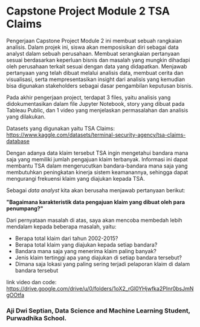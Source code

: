 # Capstone Project Module 2 TSA Claims

Pengerjaan Capstone Project Module 2 ini membuat sebuah rangkaian analisis. Dalam projek ini, siswa akan memposisikan diri sebagai data analyst dalam sebuah perusahaan. Membuat serangkaian pertanyaan sesuai berdasarkan keperluan bisnis dan masalah yang mungkin dihadapi oleh perusahaan terkait sesuai dengan data yang didapatkan. Menjawab pertanyaan yang telah dibuat melalui analisis data, membuat cerita dan visualisasi, serta mempresentasikan insight dari analisis yang kemudian bisa digunakan stakeholders sebagai dasar pengambilan keputusan bisnis.

Pada akhir pengerjaan project, terdapat 3 files, yaitu analisis yang didokumentasikan dalam file Jupyter Notebook, story yang dibuat pada Tableau Public, dan 1 video yang menjelaskan permasalahan dan analisis yang dilakukan.

Datasets yang digunakan yaitu TSA Claims: https://www.kaggle.com/datasets/terminal-security-agency/tsa-claims-database

Dengan adanya data klaim tersebut TSA ingin mengetahui bandara mana saja yang memiliki jumlah pengajuan klaim terbanyak. Informasi ini dapat membantu TSA dalam mengerucutkan bandara-bandara mana saja yang membutuhkan peningkatan kinerja sistem keamanannya, sehingga dapat mengurangi frekuensi klaim yang diajukan kepada TSA.

Sebagai *data analyst* kita akan berusaha menjawab pertanyaan berikut:

**"Bagaimana karakteristik data pengajuan klaim yang dibuat oleh para penumpang?"**

Dari pernyataan masalah di atas, saya akan mencoba membedah lebih mendalam kepada beberapa masalah, yaitu:

* Berapa total klaim dari tahun 2002-2015?
* Berapa total klaim yang diajukan kepada setiap bandara?
* Bandara mana saja yang menerima klaim paling banyak?
* Jenis klaim tertinggi apa yang diajukan di setiap bandara tersebut?
* Dimana saja lokasi yang paling sering terjadi pelaporan klaim di dalam bandara tersebut
 
link video dan code: https://drive.google.com/drive/u/0/folders/1oX2_rGl0YHjwfka2PInr0bsJmNgOOtfa
 
 

### Aji Dwi Septian, Data Science and Machine Learning Student, Purwadhika School.
